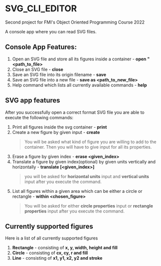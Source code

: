 # SVG_CLI_EDITOR
Second project for FMI's Object Oriented Programming Course 2022

A console app where you can read SVG files.

## Console App Features:
1. Open an SVG file and store all its figures inside a container - **open "<path_to_file>**
2. Close an SVG file - **close**
3. Save an SVG file into its origin filename - **save**
4. Save an SVG file into a new file - **save as <path_to_new_file>**
5. Help command which lists all currently available commands - **help**

## SVG app features
After you successfully open a correct format SVG file you are able to execute the following commands:

1. Print all figures inside the svg container - **print**
2. Create a new figure by given input - **create**
    > You will be asked what kind of figure you are willing to add to the container. Then you will have to give input for all its properties.
3. Erase a figure by given index - **erase <given_index>**
4. Translate a figure by given index(optional) by given units vertically and horizontally - **translate [<given_index>]**
    > you will be asked for **horizontal units** input and **vertical units** input after you execute the command.
5. List all figures within a given area which can be either a circle or rectangle - **within <chosen_figure>**
    > You will be asked for either **circle properties** input or **rectangle properties** input after you execute the command.


## Currently supported figures
Here is a list of all currently supported figures
1. **Rectangle** - consisting of **x, y, width, height and fill**
2. **Circle** - consisting of **cx, cy, r and fill**
3. **Line** - consisting of **x1, y1, x2, y2 and stroke**

